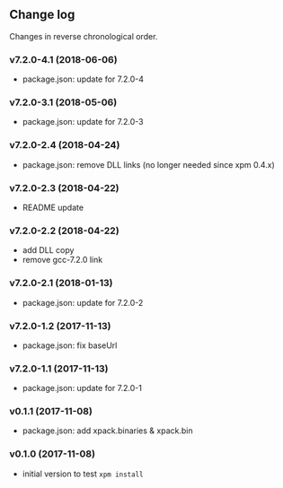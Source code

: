 ## Change log

Changes in reverse chronological order.

### v7.2.0-4.1 (2018-06-06)

- package.json: update for 7.2.0-4

### v7.2.0-3.1 (2018-05-06)

- package.json: update for 7.2.0-3

### v7.2.0-2.4 (2018-04-24)

- package.json: remove DLL links (no longer needed since xpm 0.4.x)

### v7.2.0-2.3 (2018-04-22)

- README update

### v7.2.0-2.2 (2018-04-22)

- add DLL copy
- remove gcc-7.2.0 link

### v7.2.0-2.1 (2018-01-13)

- package.json: update for 7.2.0-2

### v7.2.0-1.2 (2017-11-13)

- package.json: fix baseUrl

### v7.2.0-1.1 (2017-11-13)

- package.json: update for 7.2.0-1

### v0.1.1 (2017-11-08)

- package.json: add xpack.binaries & xpack.bin

### v0.1.0 (2017-11-08)

- initial version to test `xpm install`
